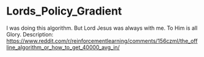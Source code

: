 # Lords_Policy_Gradient
I was doing this algorithm. But Lord Jesus was always with me. To Him is all Glory.
Description: https://www.reddit.com/r/reinforcementlearning/comments/156czml/the_offline_algorithm_or_how_to_get_40000_avg_in/
